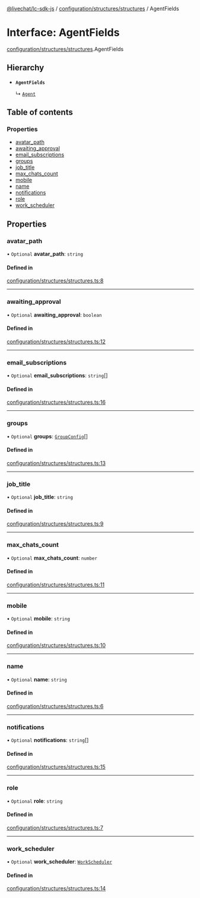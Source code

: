 [@livechat/lc-sdk-js](../README.md) / [configuration/structures/structures](../modules/configuration_structures_structures.md) / AgentFields

# Interface: AgentFields

[configuration/structures/structures](../modules/configuration_structures_structures.md).AgentFields

## Hierarchy

- **`AgentFields`**

  ↳ [`Agent`](configuration_structures_structures.Agent.md)

## Table of contents

### Properties

- [avatar\_path](configuration_structures_structures.AgentFields.md#avatar_path)
- [awaiting\_approval](configuration_structures_structures.AgentFields.md#awaiting_approval)
- [email\_subscriptions](configuration_structures_structures.AgentFields.md#email_subscriptions)
- [groups](configuration_structures_structures.AgentFields.md#groups)
- [job\_title](configuration_structures_structures.AgentFields.md#job_title)
- [max\_chats\_count](configuration_structures_structures.AgentFields.md#max_chats_count)
- [mobile](configuration_structures_structures.AgentFields.md#mobile)
- [name](configuration_structures_structures.AgentFields.md#name)
- [notifications](configuration_structures_structures.AgentFields.md#notifications)
- [role](configuration_structures_structures.AgentFields.md#role)
- [work\_scheduler](configuration_structures_structures.AgentFields.md#work_scheduler)

## Properties

### avatar\_path

• `Optional` **avatar\_path**: `string`

#### Defined in

[configuration/structures/structures.ts:8](https://github.com/livechat/lc-sdk-js/blob/5f5afdd/src/configuration/structures/structures.ts#L8)

___

### awaiting\_approval

• `Optional` **awaiting\_approval**: `boolean`

#### Defined in

[configuration/structures/structures.ts:12](https://github.com/livechat/lc-sdk-js/blob/5f5afdd/src/configuration/structures/structures.ts#L12)

___

### email\_subscriptions

• `Optional` **email\_subscriptions**: `string`[]

#### Defined in

[configuration/structures/structures.ts:16](https://github.com/livechat/lc-sdk-js/blob/5f5afdd/src/configuration/structures/structures.ts#L16)

___

### groups

• `Optional` **groups**: [`GroupConfig`](configuration_structures_structures.GroupConfig.md)[]

#### Defined in

[configuration/structures/structures.ts:13](https://github.com/livechat/lc-sdk-js/blob/5f5afdd/src/configuration/structures/structures.ts#L13)

___

### job\_title

• `Optional` **job\_title**: `string`

#### Defined in

[configuration/structures/structures.ts:9](https://github.com/livechat/lc-sdk-js/blob/5f5afdd/src/configuration/structures/structures.ts#L9)

___

### max\_chats\_count

• `Optional` **max\_chats\_count**: `number`

#### Defined in

[configuration/structures/structures.ts:11](https://github.com/livechat/lc-sdk-js/blob/5f5afdd/src/configuration/structures/structures.ts#L11)

___

### mobile

• `Optional` **mobile**: `string`

#### Defined in

[configuration/structures/structures.ts:10](https://github.com/livechat/lc-sdk-js/blob/5f5afdd/src/configuration/structures/structures.ts#L10)

___

### name

• `Optional` **name**: `string`

#### Defined in

[configuration/structures/structures.ts:6](https://github.com/livechat/lc-sdk-js/blob/5f5afdd/src/configuration/structures/structures.ts#L6)

___

### notifications

• `Optional` **notifications**: `string`[]

#### Defined in

[configuration/structures/structures.ts:15](https://github.com/livechat/lc-sdk-js/blob/5f5afdd/src/configuration/structures/structures.ts#L15)

___

### role

• `Optional` **role**: `string`

#### Defined in

[configuration/structures/structures.ts:7](https://github.com/livechat/lc-sdk-js/blob/5f5afdd/src/configuration/structures/structures.ts#L7)

___

### work\_scheduler

• `Optional` **work\_scheduler**: [`WorkScheduler`](configuration_structures_structures.WorkScheduler.md)

#### Defined in

[configuration/structures/structures.ts:14](https://github.com/livechat/lc-sdk-js/blob/5f5afdd/src/configuration/structures/structures.ts#L14)
